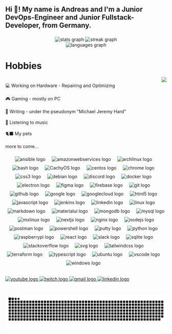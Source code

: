 <h2 align="left">Hi 👋! My name is Andreas and I'm a Junior DevOps-Engineer and Junior Fullstack-Developer, from Germany.</h2>

###

<div align="center"> 
<img src="https://github-readme-stats.vercel.app/api?username=AndiBruehl&hide_title=false&hide_rank=false&show_icons=true&include_all_commits=true&count_private=true&disable_animations=false&theme=dracula&locale=en&hide_border=false" height="150" alt="stats graph" />
<img src="https://github-readme-streak-stats.herokuapp.com/?user=AndiBruehl&theme=dracula&hide_border=false" height="150" alt="streak graph" /> 
<br/> 
<img src="https://github-readme-stats.vercel.app/api/top-langs?username=AndiBruehl&locale=en&hide_title=false&layout=compact&card_width=320&langs_count=5&theme=dracula&hide_border=false" height="150" alt="languages graph" /> 
</div>

###

###

# Hobbies
<img align="right" height="150" src="https://media.tenor.com/y2JXkY1pXkwAAAAC/cat-computer.gif"  />
<br>💻 Working on Hardware -  Repairing and Optimizing<br/>
<br>🎮 Gaming - mostly on PC </br>
<br>📖 Writing - under the pseudonym "Michael Jeremy Hard"</br>
<br>🎵 Listening to music </br>
<br>🐈‍⬛ My pets </br>
<br>more to come... </br>

###
<div align="center">
  <img src="https://img.icons8.com/?size=256&id=SJNUZD3A4el4&format=png" height="30" alt="ansible logo" style="margin-bottom: 10px;" />
  <img width="12" />
  <img src="https://img.icons8.com/?size=256&id=33039&format=png" height="30" alt="amazonwebservices logo" style="margin-bottom: 10px;" />
  <img width="12" />
  <img src="https://cdn.simpleicons.org/archlinux" height="30" alt="archlinux logo" style="margin-bottom: 10px;" />
  <img width="12" />
  <img src="https://img.icons8.com/?size=256&id=50ZQHdJTmPqw&format=png" height="30" alt="bash logo" style="margin-bottom: 10px;" />
  <img width="12" />
  <img src="https://upload.wikimedia.org/wikipedia/commons/b/b8/CachyOS_Logo.svg" height="30" alt="CachyOS logo" style="margin-bottom: 10px;" />
  <img width="12" />
  <img src="https://cdn.simpleicons.org/centos" height="30" alt="centos logo" style="margin-bottom: 10px;" />
  <img width="12" />
  <img src="https://cdn.jsdelivr.net/gh/devicons/devicon/icons/chrome/chrome-original.svg" height="30" alt="chrome logo" style="margin-bottom: 10px;" />
  <img width="12" />
  <img src="https://skillicons.dev/icons?i=css" height="30" alt="css3 logo" style="margin-bottom: 10px;" />
  <img width="12" />
  <img src="https://cdn.simpleicons.org/debian" height="30" alt="debian logo" style="margin-bottom: 10px;" />
  <img width="12" />
  <img src="https://skillicons.dev/icons?i=discord" height="30" alt="discord logo" style="margin-bottom: 10px;" />
  <img width="12" />
  <img src="https://skillicons.dev/icons?i=docker" height="30" alt="docker logo" style="margin-bottom: 10px;" />
  <img width="12" />
  <img src="https://cdn.jsdelivr.net/gh/devicons/devicon/icons/electron/electron-original.svg" height="30" alt="electron logo" style="margin-bottom: 10px;" />
  <img width="12" />
  <img src="https://cdn.jsdelivr.net/gh/devicons/devicon/icons/figma/figma-original.svg" height="30" alt="figma logo" style="margin-bottom: 10px;" />
  <img width="12" />
  <img src="https://cdn.jsdelivr.net/gh/devicons/devicon/icons/firebase/firebase-plain.svg" height="30" alt="firebase logo" style="margin-bottom: 10px;" />
  <img width="12" />
  <img src="https://img.icons8.com/?size=256&id=20906&format=png" height="30" alt="git logo" style="margin-bottom: 10px;" />
  <img width="12" />
  <img src="https://cdn0.iconfinder.com/data/icons/free-social-media-set/24/github-512.png" height="30" alt="github logo" style="margin-bottom: 10px;" />
  <img width="12" />
  <img src="https://cdn.jsdelivr.net/gh/devicons/devicon/icons/google/google-original.svg" height="30" alt="google logo" style="margin-bottom: 10px;" />
  <img width="12" />
  <img src="https://cdn.jsdelivr.net/gh/devicons/devicon/icons/googlecloud/googlecloud-original.svg" height="30" alt="googlecloud logo" style="margin-bottom: 10px;" />
  <img width="12" />
  <img src="https://skillicons.dev/icons?i=html" height="30" alt="html5 logo" style="margin-bottom: 10px;" />
  <img width="12" />
  <img src="https://skillicons.dev/icons?i=js" height="30" alt="javascript logo" style="margin-bottom: 10px;" />
  <img width="12" />
  <img src="https://upload.wikimedia.org/wikipedia/commons/e/e9/Jenkins_logo.svg" height="30" alt="jenkins logo" style="margin-bottom: 10px;" />
  <img width="12" />
  <img src="https://cdn.jsdelivr.net/gh/devicons/devicon/icons/linkedin/linkedin-original.svg" height="30" alt="linkedin logo" style="margin-bottom: 10px;" />
  <img width="12" />
  <img src="https://cdn.jsdelivr.net/gh/devicons/devicon/icons/linux/linux-original.svg" height="30" alt="linux logo" style="margin-bottom: 10px;" />
  <img width="12" />
  <img src="https://cdn.iconscout.com/icon/premium/png-512-thumb/markdown-4887934-4072470.png?f=webp&w=256" height="30" alt="markdown logo" style="margin-bottom: 10px;" />
  <img width="12" />
  <img src="https://cdn.jsdelivr.net/gh/devicons/devicon/icons/materialui/materialui-original.svg" height="30" alt="materialui logo" style="margin-bottom: 10px;" />
  <img width="12" />
  <img src="https://cdn.jsdelivr.net/gh/devicons/devicon/icons/mongodb/mongodb-original.svg" height="30" alt="mongodb logo" style="margin-bottom: 10px;" />
  <img width="12" />
  <img src="https://cdn.jsdelivr.net/gh/devicons/devicon/icons/mysql/mysql-original.svg" height="30" alt="mysql logo" style="margin-bottom: 10px;" />
  <img width="12" />
  <img src="https://cdn.iconscout.com/icon/free/png-512/free-mx-linux-9132658-7417087.png?f=webp&w=256" height="30" alt="mxlinux logo" style="margin-bottom: 10px;" />
  <img width="12" />
  <img src="https://img.icons8.com/?size=256&id=MWiBjkuHeMVq&format=png" height="30" alt="nextjs logo" style="margin-bottom: 10px;" />
  <img width="12" />
  <img src="https://cdn.jsdelivr.net/gh/devicons/devicon/icons/nginx/nginx-original.svg" height="30" alt="nginx logo" style="margin-bottom: 10px;" />
  <img width="12" />
  <img src="https://cdn.jsdelivr.net/gh/devicons/devicon/icons/nodejs/nodejs-original.svg" height="30" alt="nodejs logo" style="margin-bottom: 10px;" />
  <img width="12" />
  <img src="https://skillicons.dev/icons?i=postman" height="30" alt="postman logo" style="margin-bottom: 10px;" />
  <img width="12" />
  <img src="https://img.icons8.com/?size=256&id=1aLOSMCcgWFr&format=png" height="30" alt="powershell logo" style="margin-bottom: 10px;" />
  <img width="12" />
  <img src="https://cdn.jsdelivr.net/gh/devicons/devicon/icons/putty/putty-original.svg" height="30" alt="putty logo" style="margin-bottom: 10px;" />
  <img width="12" />
  <img src="https://img.icons8.com/?size=256&id=13441&format=png" height="30" alt="python logo" style="margin-bottom: 10px;" />
  <img width="12" />
  <img src="https://cdn.jsdelivr.net/gh/devicons/devicon/icons/raspberrypi/raspberrypi-original.svg" height="30" alt="raspberrypi logo" style="margin-bottom: 10px;" />
  <img width="12" />
  <img src="https://cdn.jsdelivr.net/gh/devicons/devicon/icons/react/react-original.svg" height="30" alt="react logo" style="margin-bottom: 10px;" />
  <img width="12" />
  <img src="https://cdn.jsdelivr.net/gh/devicons/devicon/icons/slack/slack-original.svg" height="30" alt="slack logo" style="margin-bottom: 10px;" />
  <img width="12" />
  <img src="https://skillicons.dev/icons?i=sqlite" height="30" alt="sqlite logo" style="margin-bottom: 10px;" />
  <img width="12" />
  <img src="https://img.icons8.com/?size=256&id=13955&format=png" height="30" alt="stackoverflow logo" style="margin-bottom: 10px;" />
  <img width="12" />
  <img src="https://cdn.iconscout.com/icon/premium/png-512-thumb/svg-11-81433.png?f=webp&w=256" height="30" alt="svg logo" style="margin-bottom: 10px;" />
  <img width="12" />
  <img src="https://cdn.simpleicons.org/tailwindcss/06B6D4" height="30" alt="tailwindcss logo" style="margin-bottom: 10px;" />
  <img width="12" />
  <img src="https://cdn.jsdelivr.net/gh/devicons/devicon/icons/terraform/terraform-original.svg" height="30" alt="terraform logo" style="margin-bottom: 10px;" />
  <img width="12" />
  <img src="https://skillicons.dev/icons?i=ts" height="30" alt="typescript logo" style="margin-bottom: 10px;" />
  <img width="12" />
  <img src="https://cdn.simpleicons.org/ubuntu/E95420" height="30" alt="ubuntu logo" style="margin-bottom: 10px;" />
  <img width="12" />
  <img src="https://cdn.jsdelivr.net/gh/devicons/devicon/icons/vscode/vscode-original.svg" height="30" alt="vscode logo" style="margin-bottom: 10px;" />
  <img width="12" />
  <img src="https://img.icons8.com/?size=256&id=TuXN3JNUBGOT&format=png" height="30" alt="windows logo" style="margin-bottom: 10px;" />
  <img width="12" />
</div>


###

<div align="left">
  <a href="andreasbruehldev" target="_blank">
    <img src="https://img.shields.io/static/v1?message=Youtube&logo=youtube&label=&color=FF0000&logoColor=white&labelColor=&style=for-the-badge" height="35" alt="youtube logo"  />
  </a>
  <a href="https://www.twitch.tv/tigersoul89" target="_blank">
    <img src="https://img.shields.io/static/v1?message=Twitch&logo=twitch&label=&color=9146FF&logoColor=white&labelColor=&style=for-the-badge" height="35" alt="twitch logo"  />
  </a>
  <a href="a.bruehl2019@gmail.com" target="_blank">
    <img src="https://img.shields.io/static/v1?message=Gmail&logo=gmail&label=&color=D14836&logoColor=white&labelColor=&style=for-the-badge" height="35" alt="gmail logo"  />
  </a>
  <a href="https://www.linkedin.com/in/andreas-br%C3%BChl/" target="_blank">
    <img src="https://img.shields.io/static/v1?message=LinkedIn&logo=linkedin&label=&color=0077B5&logoColor=white&labelColor=&style=for-the-badge" height="35" alt="linkedin logo"  />
  </a>
</div>

###

<br clear="both">

<img src="https://raw.githubusercontent.com/AndiBruehl/AndiBruehl/output/snake.svg" alt="Snake animation" />

###
